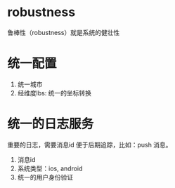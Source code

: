 
# robustness
鲁棒性（robustness）就是系统的健壮性

# 统一配置
1. 统一城市
1. 经维度lbs: 统一的坐标转换

# 统一的日志服务
重要的日志，需要消息id 便于后期追踪，比如：push 消息。

1. 消息id
2. 系统类型：ios, android
3. 统一的用户身份验证

